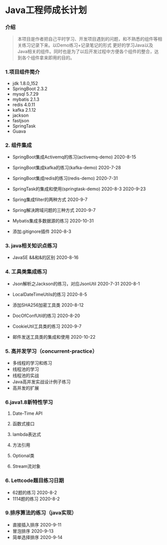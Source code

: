# Java工程师成长计划

### 介绍
>本项目是作者把自己平时学习、开发项目遇到的问题，和不熟悉的组件等相关练习记录下来。以Demo练习+记录笔记的形式
更好的学习Java以及Java相关的组件。同时也是为了以后开发过程中方便各个组件的整合，达到各个组件拿来即用的目的。


### 1.项目组件简介

   * jdk 1.8.0_152
   * SpringBoot 2.3.2
   * mysql 5.7.29
   * mybatis 2.1.3
   * redis 4.0.11
   * kafka 2.1.12
   * jackson
   * fastjson
   * SpringTask
   * Guava
   

### 2. 组件集成

* SpringBoot集成Activemq的练习(activemq-demo) 2020-8-15

* SpringBoot集成kafka的练习(kafka-demo) 2020-7-28

* SpringBoot集成redis的练习(redis-demo)  2020-7-31

* SpringTask的集成和使用(springtask-demo) 2020-8-3 2020-9-23

* Spring集成filter的两种方式 2020-9-7

* Spring解决跨域问题的三种方式 2020-9-7

* Mybatis集成多数据源的练习 2020-10-31

* 添加.gitignore插件 2020-8-3



### 3. java相关知识点练习

* JavaSE &&和&的区别 2020-8-16





### 4. 工具类集成练习

* Json解析之Jackson的练习，对应JsonUtil 2020-7-31 2020-8-1

* LocalDateTimeUtils的练习 2020-8-5

* 添加SHA256加密工具类 2020-8-12

* DocOfConfUtil的练习 2020-8-20

* CookieUtil工具类的练习 2020-9-7

* 邮件发送工具类的集成和使用 2020-10-22




### 5. 高并发学习（concurrent-practice）

* 多线程的学习和练习 
* 线程池的学习
* 线程池的实战
* Java高并发实战设计例子练习
* 高并发的扩展


### 6.java1.8新特性学习

1. Date-Time API   

2. 函数式接口 

3. lambda表达式   

4. 方法引用

5. Optional类

6. Stream流对象


### 6. Lettcode题目练习日期

* 62题的练习 2020-8-2
* 1114题的练习 2020-8-2





### 9.排序算法的练习（java实现）

* 直接插入排序 2020-9-11
* 冒泡排序 2020-9-13
* 简单选择排序 2020-9-14


